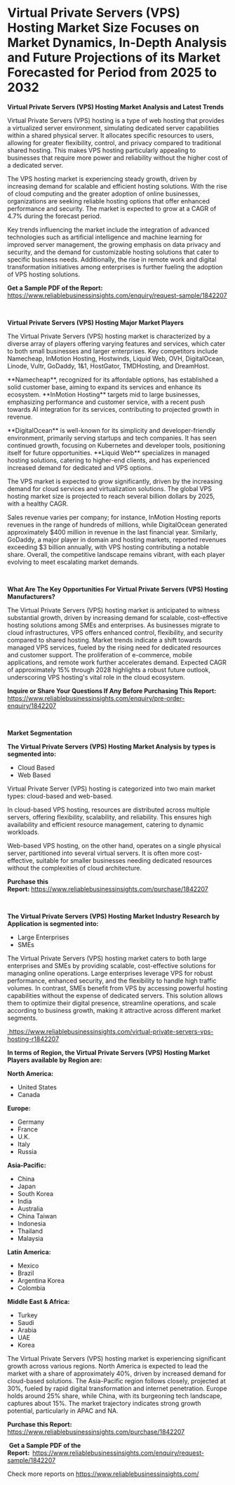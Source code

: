 <p><h1>Virtual Private Servers (VPS) Hosting Market Size Focuses on Market Dynamics, In-Depth Analysis and Future Projections of its Market Forecasted for Period from 2025 to 2032</h1></p><p><strong>Virtual Private Servers (VPS) Hosting Market Analysis and Latest Trends</strong></p>
<p><p>Virtual Private Servers (VPS) hosting is a type of web hosting that provides a virtualized server environment, simulating dedicated server capabilities within a shared physical server. It allocates specific resources to users, allowing for greater flexibility, control, and privacy compared to traditional shared hosting. This makes VPS hosting particularly appealing to businesses that require more power and reliability without the higher cost of a dedicated server.</p><p>The VPS hosting market is experiencing steady growth, driven by increasing demand for scalable and efficient hosting solutions. With the rise of cloud computing and the greater adoption of online businesses, organizations are seeking reliable hosting options that offer enhanced performance and security. The market is expected to grow at a CAGR of 4.7% during the forecast period. </p><p>Key trends influencing the market include the integration of advanced technologies such as artificial intelligence and machine learning for improved server management, the growing emphasis on data privacy and security, and the demand for customizable hosting solutions that cater to specific business needs. Additionally, the rise in remote work and digital transformation initiatives among enterprises is further fueling the adoption of VPS hosting solutions.</p></p>
<p><strong>Get a Sample PDF of the Report:&nbsp;</strong> <a href="https://www.reliablebusinessinsights.com/enquiry/request-sample/1842207?utm_campaign=3074&utm_medium=2&utm_source=Github&utm_content=ia&utm_term=26032025&utm_id=virtual-private-servers-vps-hosting">https://www.reliablebusinessinsights.com/enquiry/request-sample/1842207</a></p>
<p>&nbsp;</p>
<p><strong>Virtual Private Servers (VPS) Hosting Major Market Players</strong></p>
<p><p>The Virtual Private Servers (VPS) hosting market is characterized by a diverse array of players offering varying features and services, which cater to both small businesses and larger enterprises. Key competitors include Namecheap, InMotion Hosting, Hostwinds, Liquid Web, OVH, DigitalOcean, Linode, Vultr, GoDaddy, 1&1, HostGator, TMDHosting, and DreamHost.</p><p>**Namecheap**, recognized for its affordable options, has established a solid customer base, aiming to expand its services and enhance its ecosystem. **InMotion Hosting** targets mid to large businesses, emphasizing performance and customer service, with a recent push towards AI integration for its services, contributing to projected growth in revenue.</p><p>**DigitalOcean** is well-known for its simplicity and developer-friendly environment, primarily serving startups and tech companies. It has seen continued growth, focusing on Kubernetes and developer tools, positioning itself for future opportunities. **Liquid Web** specializes in managed hosting solutions, catering to higher-end clients, and has experienced increased demand for dedicated and VPS options.</p><p>The VPS market is expected to grow significantly, driven by the increasing demand for cloud services and virtualization solutions. The global VPS hosting market size is projected to reach several billion dollars by 2025, with a healthy CAGR.</p><p>Sales revenue varies per company; for instance, InMotion Hosting reports revenues in the range of hundreds of millions, while DigitalOcean generated approximately $400 million in revenue in the last financial year. Similarly, GoDaddy, a major player in domain and hosting markets, reported revenues exceeding $3 billion annually, with VPS hosting contributing a notable share. Overall, the competitive landscape remains vibrant, with each player evolving to meet escalating market demands.</p></p>
<p>&nbsp;</p>
<p><strong>What Are The Key Opportunities For Virtual Private Servers (VPS) Hosting Manufacturers?</strong></p>
<p><p>The Virtual Private Servers (VPS) hosting market is anticipated to witness substantial growth, driven by increasing demand for scalable, cost-effective hosting solutions among SMEs and enterprises. As businesses migrate to cloud infrastructures, VPS offers enhanced control, flexibility, and security compared to shared hosting. Market trends indicate a shift towards managed VPS services, fueled by the rising need for dedicated resources and customer support. The proliferation of e-commerce, mobile applications, and remote work further accelerates demand. Expected CAGR of approximately 15% through 2028 highlights a robust future outlook, underscoring VPS hosting's vital role in the cloud ecosystem.</p></p>
<p><strong>Inquire or Share Your Questions If Any Before Purchasing This Report:</strong> <a href="https://www.reliablebusinessinsights.com/enquiry/pre-order-enquiry/1842207?utm_campaign=3074&utm_medium=2&utm_source=Github&utm_content=ia&utm_term=26032025&utm_id=virtual-private-servers-vps-hosting">https://www.reliablebusinessinsights.com/enquiry/pre-order-enquiry/1842207</a></p>
<p>&nbsp;</p>
<p><strong>Market Segmentation</strong></p>
<p><strong>The Virtual Private Servers (VPS) Hosting Market Analysis by types is segmented into:</strong></p>
<p><ul><li>Cloud Based</li><li>Web Based</li></ul></p>
<p><p>Virtual Private Server (VPS) hosting is categorized into two main market types: cloud-based and web-based. </p><p>In cloud-based VPS hosting, resources are distributed across multiple servers, offering flexibility, scalability, and reliability. This ensures high availability and efficient resource management, catering to dynamic workloads.</p><p>Web-based VPS hosting, on the other hand, operates on a single physical server, partitioned into several virtual servers. It is often more cost-effective, suitable for smaller businesses needing dedicated resources without the complexities of cloud architecture.</p></p>
<p><strong>Purchase this Report:&nbsp;</strong><a href="https://www.reliablebusinessinsights.com/purchase/1842207?utm_campaign=3074&utm_medium=2&utm_source=Github&utm_content=ia&utm_term=26032025&utm_id=virtual-private-servers-vps-hosting">https://www.reliablebusinessinsights.com/purchase/1842207</a></p>
<p>&nbsp;</p>
<p><strong>The Virtual Private Servers (VPS) Hosting Market Industry Research by Application is segmented into:</strong></p>
<p><ul><li>Large Enterprises</li><li>SMEs</li></ul></p>
<p><p>The Virtual Private Servers (VPS) hosting market caters to both large enterprises and SMEs by providing scalable, cost-effective solutions for managing online operations. Large enterprises leverage VPS for robust performance, enhanced security, and the flexibility to handle high traffic volumes. In contrast, SMEs benefit from VPS by accessing powerful hosting capabilities without the expense of dedicated servers. This solution allows them to optimize their digital presence, streamline operations, and scale according to business growth, making it attractive across different market segments.</p></p>
<p><a href="https://www.reliablebusinessinsights.com/virtual-private-servers-vps-hosting-r1842207?utm_campaign=3074&utm_medium=2&utm_source=Github&utm_content=ia&utm_term=26032025&utm_id=virtual-private-servers-vps-hosting">&nbsp;https://www.reliablebusinessinsights.com/virtual-private-servers-vps-hosting-r1842207</a></p>
<p><strong>In terms of Region, the Virtual Private Servers (VPS) Hosting Market Players available by Region are:</strong></p>
<p>
    <p> <strong> North America: </strong>
        <ul>
            <li>United States</li>
            <li>Canada</li>
        </ul>
        </p> 
    <p> <strong> Europe: </strong>
        <ul>
            <li>Germany</li>
            <li>France</li>
            <li>U.K.</li>
            <li>Italy</li>
            <li>Russia</li>
        </ul>
        </p> 
    <p> <strong> Asia-Pacific: </strong>
        <ul>
            <li>China</li>
            <li>Japan</li>
            <li>South Korea</li>
            <li>India</li>
            <li>Australia</li>
            <li>China Taiwan</li>
            <li>Indonesia</li>
            <li>Thailand</li>
            <li>Malaysia</li>
        </ul>
        </p> 
    <p> <strong> Latin America: </strong>
        <ul>
            <li>Mexico</li>
            <li>Brazil</li>
            <li>Argentina Korea</li>
            <li>Colombia</li>
        </ul>
        </p> 
    <p> <strong> Middle East & Africa: </strong>
        <ul>
            <li>Turkey</li>
            <li>Saudi</li>
            <li>Arabia</li>
            <li>UAE</li>
            <li>Korea</li>
        </ul>
    </p>
    </p>
<p><p>The Virtual Private Servers (VPS) hosting market is experiencing significant growth across various regions. North America is expected to lead the market with a share of approximately 40%, driven by increased demand for cloud-based solutions. The Asia-Pacific region follows closely, projected at 30%, fueled by rapid digital transformation and internet penetration. Europe holds around 25% share, while China, with its burgeoning tech landscape, captures about 15%. The market trajectory indicates strong growth potential, particularly in APAC and NA.</p></p>
<p><strong>Purchase this Report: </strong><a href="https://www.reliablebusinessinsights.com/purchase/1842207?utm_campaign=3074&utm_medium=2&utm_source=Github&utm_content=ia&utm_term=26032025&utm_id=virtual-private-servers-vps-hosting">https://www.reliablebusinessinsights.com/purchase/1842207</a></p>
<p>&nbsp;<strong>Get a Sample PDF of the Report:&nbsp;&nbsp;</strong><a href="https://www.reliablebusinessinsights.com/enquiry/request-sample/1842207?utm_campaign=3074&utm_medium=2&utm_source=Github&utm_content=ia&utm_term=26032025&utm_id=virtual-private-servers-vps-hosting">https://www.reliablebusinessinsights.com/enquiry/request-sample/1842207</a></p>
<p><strong></strong></p>
<p>Check more reports on <a href="https://www.reliablebusinessinsights.com/?utm_campaign=3074&utm_medium=2&utm_source=Github&utm_content=ia&utm_term=26032025&utm_id=virtual-private-servers-vps-hosting">https://www.reliablebusinessinsights.com/</a></p>